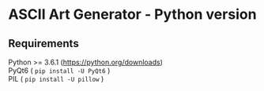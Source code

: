 # ASCII Art Generator - Python version
## Requirements
Python >= 3.6.1 (https://python.org/downloads)<br>
PyQt6 ( `pip install -U PyQt6` )<br>
PIL ( `pip install -U pillow` )
